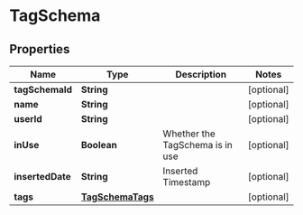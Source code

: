 

# TagSchema


## Properties

| Name | Type | Description | Notes |
|------------ | ------------- | ------------- | -------------|
|**tagSchemaId** | **String** |  |  [optional] |
|**name** | **String** |  |  [optional] |
|**userId** | **String** |  |  [optional] |
|**inUse** | **Boolean** | Whether the TagSchema is in use |  [optional] |
|**insertedDate** | **String** | Inserted Timestamp |  [optional] |
|**tags** | [**TagSchemaTags**](TagSchemaTags.md) |  |  [optional] |



